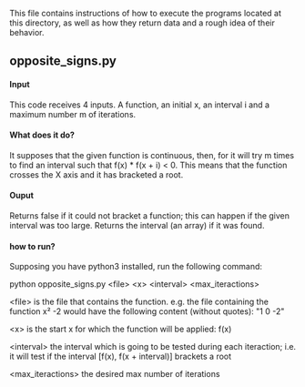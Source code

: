 This file contains instructions of how to execute the programs located at this directory, as well as how they return data and a rough idea of their behavior.

## opposite_signs.py

#### Input

This code receives 4 inputs. A function, an initial x, an interval i and a maximum number m of iterations.

#### What does it do?
It supposes that the given function is continuous, then, for it will try m times to find an interval such that f(x) * f(x + i) < 0. This means that the function crosses the X axis and it has bracketed a root.

#### Ouput
Returns false if it could not bracket a function; this can happen if the given interval was too large. Returns the interval (an array) if it was found.

#### how to run?
Supposing you have python3 installed, run the following command:

python opposite_signs.py \<file\> \<x\> \<interval\> \<max\_iteractions\>

\<file\> is the file that contains the function. e.g. the file containing the function x² -2 would have the following content (without quotes): "1 0 -2"

\<x\> is the start x for which the function will be applied: f(x)

\<interval\> the interval which is going to be tested during each iteraction; i.e. it will test if the interval [f(x), f(x + interval)] brackets a root

\<max\_iteractions\> the desired max number of iterations
